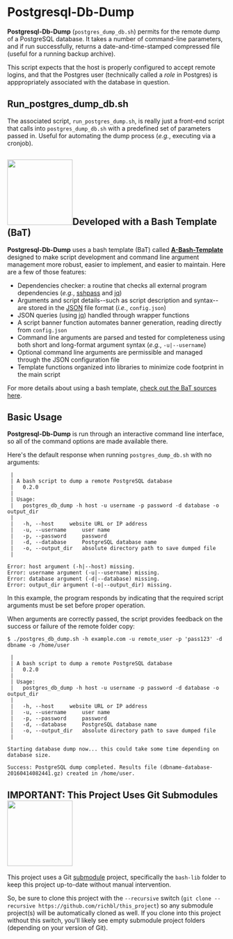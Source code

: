 # Postgresql-Db-Dump

**Postgresql-Db-Dump** (`postgres_dump_db.sh`) permits for the remote dump of a PostgreSQL database. It takes a number of command-line parameters, and if run successfully, returns a date-and-time-stamped compressed file (useful for a running backup archive).

This script expects that the host is properly configured to accept remote logins, and that the Postgres user (technically called a *role* in Postgres) is apppropriately associated with the database in question.

## Run_postgres_dump_db.sh
The associated script, `run_postgres_dump.sh`, is really just a front-end script that calls into `postgres_dump_db.sh` with a predefined set of parameters passed in. Useful for automating the dump process (*e.g.*, executing via a cronjob).

## [<img src="https://cloud.githubusercontent.com/assets/10182110/18208786/ae5d76b2-70e5-11e6-9663-cfe47d13f4d9.png" width="150" />](https://github.com/richbl/a-bash-template)Developed with a Bash Template (BaT)

**Postgresql-Db-Dump** uses a bash template (BaT) called **[A-Bash-Template](https://github.com/richbl/a-bash-template)** designed to make script development and command line argument management more robust, easier to implement, and easier to maintain. Here are a few of those features:

- Dependencies checker: a routine that checks all external program dependencies (*e.g.*, [sshpass](http://linux.die.net/man/1/sshpass) and [jq](https://stedolan.github.io/jq/))
- Arguments and script details--such as script description and syntax--are stored in the [JSON](http://www.json.org/) file format (*i.e.*, `config.json`)
- JSON queries (using [jq](https://stedolan.github.io/jq/)) handled through wrapper functions
- A script banner function automates banner generation, reading directly from `config.json`
- Command line arguments are parsed and tested for completeness using both short and long-format argument syntax (*e.g.*, `-u|--username`)
- Optional command line arguments are permissible and managed through the JSON configuration file
- Template functions organized into libraries to minimize code footprint in the main script

For more details about using a bash template, [check out the BaT sources here](https://github.com/richbl/a-bash-template).

## Basic Usage
**Postgresql-Db-Dump** is run through an interactive command line interface, so all of the command options are made available there.

Here's the default response when running `postgres_dump_db.sh` with no arguments:


	 |
	 | A bash script to dump a remote PostgreSQL database
	 |   0.2.0
	 |
	 | Usage:
	 |   postgres_db_dump -h host -u username -p password -d database -o output_dir
	 |
	 |   -h, --host 	website URL or IP address
	 |   -u, --username 	user name
	 |   -p, --password 	password
	 |   -d, --database 	PostgreSQL database name
	 |   -o, --output_dir 	absolute directory path to save dumped file
	 |

	Error: host argument (-h|--host) missing.
	Error: username argument (-u|--username) missing.
	Error: database argument (-d|--database) missing.
	Error: output_dir argument (-o|--output_dir) missing.

In this example, the program responds by indicating that the required script arguments must be set before proper operation.

When arguments are correctly passed, the script provides feedback on the success or failure of the remote folder copy:

	$ ./postgres_db_dump.sh -h example.com -u remote_user -p 'pass123' -d dbname -o /home/user

	 |
	 | A bash script to dump a remote PostgreSQL database
	 |   0.2.0
	 |
	 | Usage:
	 |   postgres_db_dump -h host -u username -p password -d database -o output_dir
	 |
	 |   -h, --host 	website URL or IP address
	 |   -u, --username 	user name
	 |   -p, --password 	password
	 |   -d, --database 	PostgreSQL database name
	 |   -o, --output_dir 	absolute directory path to save dumped file
	 |

	Starting database dump now... this could take some time depending on database size.

	Success: PostgreSQL dump completed. Results file (dbname-database-20160414082441.gz) created in /home/user.

## IMPORTANT: This Project Uses Git Submodules <img src="https://user-images.githubusercontent.com/10182110/198916805-2c139481-8d92-4484-b92e-1d440df68045.jpg" width="150" />

This project uses a Git [submodule](https://git-scm.com/book/en/v2/Git-Tools-Submodules) project, specifically the `bash-lib` folder to keep this project up-to-date without manual intervention.

So, be sure to clone this project with the `--recursive` switch (`git clone --recursive https://github.com/richbl/this_project`) so any submodule project(s) will be automatically cloned as well. If you clone into this project without this switch, you'll likely see empty submodule project folders (depending on your version of Git).
